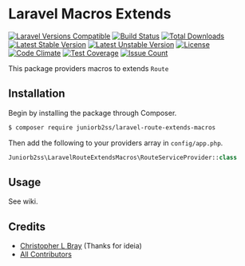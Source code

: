 # Laravel Macros Extends
[![Laravel Versions Compatible](https://img.shields.io/badge/laravel-4%7C5-green.svg)](https://laravel.com)
[![Build Status](https://travis-ci.org/juniorb2ss/laravel-route-extends-macros.svg)](https://travis-ci.org/juniorb2ss/laravel-route-extends-macros)
[![Total Downloads](https://poser.pugx.org/juniorb2ss/laravel-route-extends-macros/d/total.svg)](https://packagist.org/packages/juniorb2ss/laravel-route-extends-macros)
[![Latest Stable Version](https://poser.pugx.org/juniorb2ss/laravel-route-extends-macros/v/stable.svg)](https://packagist.org/packages/juniorb2ss/laravel-route-extends-macros)
[![Latest Unstable Version](https://poser.pugx.org/juniorb2ss/laravel-route-extends-macros/v/unstable.svg)](https://packagist.org/packages/juniorb2ss/laravel-route-extends-macros)
[![License](https://poser.pugx.org/juniorb2ss/laravel-route-extends-macros/license.svg)](https://packagist.org/packages/juniorb2ss/laravel-route-extends-macros)
[![Code Climate](https://codeclimate.com/github/juniorb2ss/laravel-route-extends-macros/badges/gpa.svg)](https://codeclimate.com/github/juniorb2ss/laravel-route-extends-macros)
[![Test Coverage](https://codeclimate.com/github/juniorb2ss/laravel-route-extends-macros/badges/coverage.svg)](https://codeclimate.com/github/juniorb2ss/laravel-route-extends-macros/coverage)
[![Issue Count](https://codeclimate.com/github/juniorb2ss/laravel-route-extends-macros/badges/issue_count.svg)](https://codeclimate.com/github/juniorb2ss/laravel-route-extends-macros)

This package providers macros to extends `Route`

## Installation

Begin by installing the package through Composer.

```bash
$ composer require juniorb2ss/laravel-route-extends-macros
```

Then add the following to your providers array in `config/app.php`.

```php
Juniorb2ss\LaravelRouteExtendsMacros\RouteServiceProvider::class
```

## Usage

See wiki.

## Credits
- [Christopher L Bray](https://github.com/brayniverse) (Thanks for ideia)
- [All Contributors](../../contributors)
